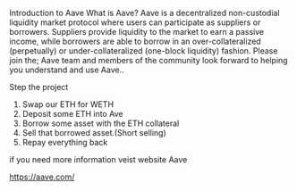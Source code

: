 Introduction to Aave
What is Aave?
Aave is a decentralized non-custodial liquidity market protocol where users can participate as suppliers or borrowers. Suppliers provide liquidity to the market to earn a passive income, while borrowers are able to borrow in an over-collateralized (perpetually) or under-collateralized (one-block liquidity) fashion.
Please join the; Aave team and members of the community look forward to helping you understand and use Aave..


Step the project 
1. Swap our ETH for WETH
2. Deposit some ETH into Ave
3. Borrow some asset with the ETH collateral
4. Sell that borrowed asset.(Short selling)
5. Repay everything back


if you need more information veist website Aave

https://aave.com/

